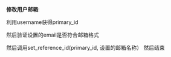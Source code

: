 **修改用户邮箱**:

利用username获得primary_id

然后验证设置的email是否符合邮箱格式

然后调用set_reference_id(primary_id, 设置的邮箱名称） 然后结束